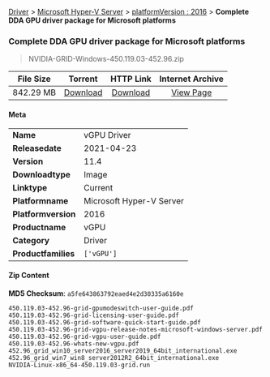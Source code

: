 
[Driver](/README.md)  >  [Microsoft Hyper-V Server](/index/Driver/Microsoft_Hyper-V_Server.md)  >  [platformVersion : 2016](/index/Driver/Microsoft_Hyper-V_Server/2016.md)  >  **Complete DDA GPU driver package for Microsoft platforms**


###    Complete DDA GPU driver package for Microsoft platforms

> NVIDIA-GRID-Windows-450.119.03-452.96.zip   


| **File Size** | **Torrent**  | **HTTP Link** | **Internet Archive** |
|:-------------:|:------------:|:-------------:|:--------------------:|
| 842.29 MB |  [Download](https://archive.org/download/nvgpu_NVIDIA-GRID-Windows-450.119.03-452.96.zip/nvgpu_NVIDIA-GRID-Windows-450.119.03-452.96.zip_archive.torrent)       | [Download](https://archive.org/compress/nvgpu_NVIDIA-GRID-Windows-450.119.03-452.96.zip) | [View Page](https://archive.org/details/nvgpu_NVIDIA-GRID-Windows-450.119.03-452.96.zip)       |

#### Meta

<table>
<tr><td><strong>Name</strong></td><td>vGPU Driver</td></tr>
<tr><td><strong>Releasedate</strong></td><td>2021-04-23</td></tr>
<tr><td><strong>Version</strong></td><td>11.4</td></tr>
<tr><td><strong>Downloadtype</strong></td><td>Image</td></tr>
<tr><td><strong>Linktype</strong></td><td>Current</td></tr>
<tr><td><strong>Platformname</strong></td><td>Microsoft Hyper-V Server</td></tr>
<tr><td><strong>Platformversion</strong></td><td>2016</td></tr>
<tr><td><strong>Productname</strong></td><td>vGPU</td></tr>
<tr><td><strong>Category</strong></td><td>Driver</td></tr>
<tr><td><strong>Productfamilies</strong></td><td><code>['vGPU']</code></td></tr>
</table>

#### Zip Content

**MD5 Checksum**: `a5fe643863792eaed4e2d30335a6160e`

```text
450.119.03-452.96-grid-gpumodeswitch-user-guide.pdf
450.119.03-452.96-grid-licensing-user-guide.pdf
450.119.03-452.96-grid-software-quick-start-guide.pdf
450.119.03-452.96-grid-vgpu-release-notes-microsoft-windows-server.pdf
450.119.03-452.96-grid-vgpu-user-guide.pdf
450.119.03-452.96-whats-new-vgpu.pdf
452.96_grid_win10_server2016_server2019_64bit_international.exe
452.96_grid_win7_win8_server2012R2_64bit_international.exe
NVIDIA-Linux-x86_64-450.119.03-grid.run
```